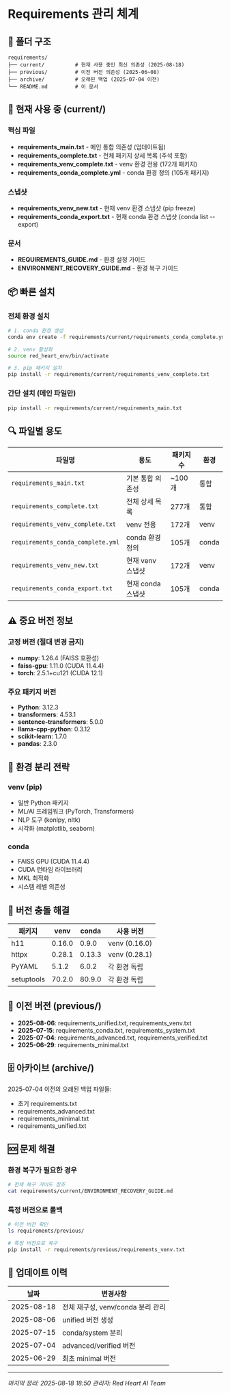 # Requirements 관리 체계

## 📂 폴더 구조

```
requirements/
├── current/          # 현재 사용 중인 최신 의존성 (2025-08-18)
├── previous/         # 이전 버전 의존성 (2025-06~08)
├── archive/          # 오래된 백업 (2025-07-04 이전)
└── README.md         # 이 문서
```

## 🚀 현재 사용 중 (current/)

### 핵심 파일
- **requirements_main.txt** - 메인 통합 의존성 (업데이트됨)
- **requirements_complete.txt** - 전체 패키지 상세 목록 (주석 포함)
- **requirements_venv_complete.txt** - venv 환경 전용 (172개 패키지)
- **requirements_conda_complete.yml** - conda 환경 정의 (105개 패키지)

### 스냅샷
- **requirements_venv_new.txt** - 현재 venv 환경 스냅샷 (pip freeze)
- **requirements_conda_export.txt** - 현재 conda 환경 스냅샷 (conda list --export)

### 문서
- **REQUIREMENTS_GUIDE.md** - 환경 설정 가이드
- **ENVIRONMENT_RECOVERY_GUIDE.md** - 환경 복구 가이드

## 📦 빠른 설치

### 전체 환경 설치
```bash
# 1. conda 환경 생성
conda env create -f requirements/current/requirements_conda_complete.yml

# 2. venv 활성화
source red_heart_env/bin/activate

# 3. pip 패키지 설치
pip install -r requirements/current/requirements_venv_complete.txt
```

### 간단 설치 (메인 파일만)
```bash
pip install -r requirements/current/requirements_main.txt
```

## 🔍 파일별 용도

| 파일명 | 용도 | 패키지 수 | 환경 |
|--------|------|-----------|------|
| `requirements_main.txt` | 기본 통합 의존성 | ~100개 | 통합 |
| `requirements_complete.txt` | 전체 상세 목록 | 277개 | 통합 |
| `requirements_venv_complete.txt` | venv 전용 | 172개 | venv |
| `requirements_conda_complete.yml` | conda 환경 정의 | 105개 | conda |
| `requirements_venv_new.txt` | 현재 venv 스냅샷 | 172개 | venv |
| `requirements_conda_export.txt` | 현재 conda 스냅샷 | 105개 | conda |

## ⚠️ 중요 버전 정보

### 고정 버전 (절대 변경 금지)
- **numpy**: 1.26.4 (FAISS 호환성)
- **faiss-gpu**: 1.11.0 (CUDA 11.4.4)
- **torch**: 2.5.1+cu121 (CUDA 12.1)

### 주요 패키지 버전
- **Python**: 3.12.3
- **transformers**: 4.53.1
- **sentence-transformers**: 5.0.0
- **llama-cpp-python**: 0.3.12
- **scikit-learn**: 1.7.0
- **pandas**: 2.3.0

## 🔧 환경 분리 전략

### venv (pip)
- 일반 Python 패키지
- ML/AI 프레임워크 (PyTorch, Transformers)
- NLP 도구 (konlpy, nltk)
- 시각화 (matplotlib, seaborn)

### conda
- FAISS GPU (CUDA 11.4.4)
- CUDA 런타임 라이브러리
- MKL 최적화
- 시스템 레벨 의존성

## 🔄 버전 충돌 해결

| 패키지 | venv | conda | 사용 버전 |
|--------|------|-------|-----------|
| h11 | 0.16.0 | 0.9.0 | venv (0.16.0) |
| httpx | 0.28.1 | 0.13.3 | venv (0.28.1) |
| PyYAML | 5.1.2 | 6.0.2 | 각 환경 독립 |
| setuptools | 70.2.0 | 80.9.0 | 각 환경 독립 |

## 📝 이전 버전 (previous/)

- **2025-08-06**: requirements_unified.txt, requirements_venv.txt
- **2025-07-15**: requirements_conda.txt, requirements_system.txt
- **2025-07-04**: requirements_advanced.txt, requirements_verified.txt
- **2025-06-29**: requirements_minimal.txt

## 🗄️ 아카이브 (archive/)

2025-07-04 이전의 오래된 백업 파일들:
- 초기 requirements.txt
- requirements_advanced.txt
- requirements_minimal.txt
- requirements_unified.txt

## 🆘 문제 해결

### 환경 복구가 필요한 경우
```bash
# 전체 복구 가이드 참조
cat requirements/current/ENVIRONMENT_RECOVERY_GUIDE.md
```

### 특정 버전으로 롤백
```bash
# 이전 버전 확인
ls requirements/previous/

# 특정 버전으로 복구
pip install -r requirements/previous/requirements_venv.txt
```

## 📅 업데이트 이력

| 날짜 | 변경사항 |
|------|----------|
| 2025-08-18 | 전체 재구성, venv/conda 분리 관리 |
| 2025-08-06 | unified 버전 생성 |
| 2025-07-15 | conda/system 분리 |
| 2025-07-04 | advanced/verified 버전 |
| 2025-06-29 | 최초 minimal 버전 |

---
*마지막 정리: 2025-08-18 18:50*
*관리자: Red Heart AI Team*